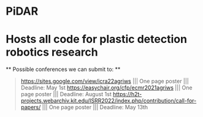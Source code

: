 # PiDAR
# Hosts all code for plastic detection robotics research
** Possible conferences we can submit to: **
> https://sites.google.com/view/icra22agriws ||| One page poster ||| Deadline: May 1st
> https://easychair.org/cfp/ecmr2021agriws ||| One page poster ||| Deadline: August 1st
> https://h2t-projects.webarchiv.kit.edu/ISRR2022/index.php/contribution/call-for-papers/ ||| One page poster ||| Deadline: May 13th

